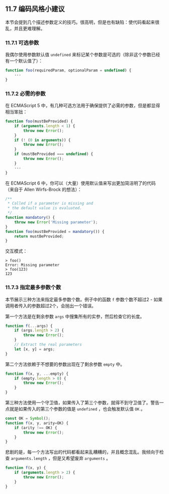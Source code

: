 ## 11.7 编码风格小建议

本节会提到几个描述参数定义的技巧。很高明，但是也有缺陷：使代码看起来很乱，并且更难理解。

### 11.7.1 可选参数

我偶尔使用参数默认值 `undefined` 来标记某个参数是可选的（除非这个参数已经有一个默认值了）：

```js
function foo(requiredParam, optionalParam = undefined) {
    ···
}
```

### 11.7.2 必需的参数

在 ECMAScript 5 中，有几种可选方法用于确保提供了必需的参数，但是都显得相当笨拙：

```js
function foo(mustBeProvided) {
    if (arguments.length < 1) {
        throw new Error();
    }
    if (! (0 in arguments)) {
        throw new Error();
    }
    if (mustBeProvided === undefined) {
        throw new Error();
    }
    ···
}
```

在 ECMAScript 6 中，你可以（大量）使用默认值来写出更加简洁明了的代码（来自于 Allen Wirfs-Brock 的想法）：

```js
/**
 * Called if a parameter is missing and
 * the default value is evaluated.
 */
function mandatory() {
    throw new Error('Missing parameter');
}
function foo(mustBeProvided = mandatory()) {
    return mustBeProvided;
}
```

交互模式：

```
> foo()
Error: Missing parameter
> foo(123)
123
```

### 11.7.3 指定最多参数个数

本节展示三种方法来指定最多参数个数。例子中的函数 `f` 参数个数不超过2 - 如果调用者传入的参数超过2个，会抛出一个错误。

第一个方法是在剩余参数 `args` 中搜集所有的实参，然后检查它的长度。

```js
function f(...args) {
    if (args.length > 2) {
        throw new Error();
    }
    // Extract the real parameters
    let [x, y] = args;
}
```

第二个方法依赖于不想要的参数出现在了剩余参数 `empty` 中。

```js
function f(x, y, ...empty) {
    if (empty.length > 0) {
        throw new Error();
    }
}
```

第三种方法使用一个守卫值，如果传入了第三个参数，就得不到守卫值了。警告一点就是如果传入的第三个参数的值是 `undefined` ，也会触发默认值 `OK` 。

```js
const OK = Symbol();
function f(x, y, arity=OK) {
    if (arity !== OK) {
        throw new Error();
    }
}
```

悲剧的是，每一个方法写出的代码都看起来乱糟糟的，并且概念混乱。我倾向于检查 `arguments.length` ，但是又希望废弃 `arguments` 。

```js
function f(x, y) {
    if (arguments.length > 2) {
        throw new Error();
    }
}
```